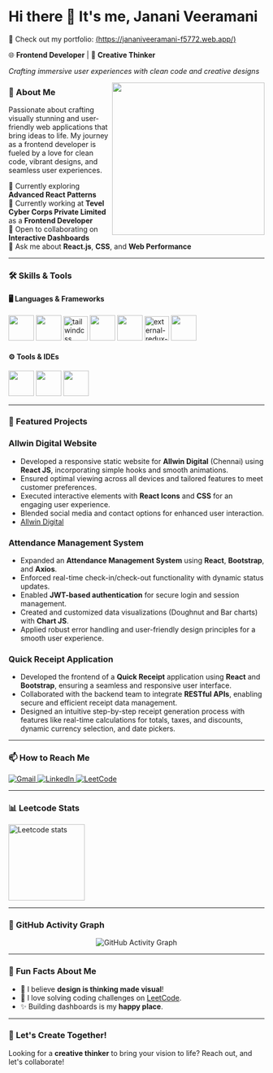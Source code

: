 # Hi there 👋 It's me, **Janani Veeramani**  

🔗 Check out my portfolio: [(https://jananiveeramani-f5772.web.app/)](https://jananiveeramani-f5772.web.app/)

🌐 **Frontend Developer** | 🎨 **Creative Thinker**  

<p><em>Crafting immersive user experiences with clean code and creative designs</em></p>

<img align="right" width="300" src="https://i.pinimg.com/originals/47/f0/34/47f0342cec72b800463bf003eac1257e.gif">

### 🚀 About Me  
Passionate about crafting visually stunning and user-friendly web applications that bring ideas to life. My journey as a frontend developer is fueled by a love for clean code, vibrant designs, and seamless user experiences.

🌱 Currently exploring **Advanced React Patterns**  
💼 Currently working at **Tevel Cyber Corps Private Limited** as a **Frontend Developer**  
👯 Open to collaborating on **Interactive Dashboards**  
💬 Ask me about **React.js**, **CSS**, and **Web Performance**

---

### 🛠️ Skills & Tools  

#### 🖥️ **Languages & Frameworks**  
<p>
   <img height="50" src="https://img.icons8.com/color/48/000000/html-5.png"/>
  <img height="50" src="https://img.icons8.com/color/48/000000/css3.png"/> 
  <img width="48" height="48" src="https://img.icons8.com/color/48/tailwindcss.png" alt="tailwindcss"/>
   <img height="50" src="https://img.icons8.com/color/48/000000/bootstrap.png"/> 
  <img height="50" src="https://img.icons8.com/color/48/000000/javascript.png"/> 
<img width="48" height="48" src="https://img.icons8.com/external-tal-revivo-color-tal-revivo/48/external-redux-an-open-source-javascript-library-for-managing-application-state-logo-color-tal-revivo.png" alt="external-redux-an-open-source-javascript-library-for-managing-application-state-logo-color-tal-revivo"/>
  <img height="50" src="https://img.icons8.com/color/48/000000/react-native.png"/> 
 

</p>

#### ⚙️ **Tools & IDEs**  
<p>
  <img height="50" src="https://img.icons8.com/color/48/000000/visual-studio-code-2019.png"/> 
  <img height="50" src="https://img.icons8.com/color/48/000000/git.png"/> 
  <img height="50" src="https://img.icons8.com/color/48/000000/figma--v1.png"/> 
</p>

---

### 🌟 Featured Projects

### Allwin Digital Website
- Developed a responsive static website for **Allwin Digital** (Chennai) using **React JS**, incorporating simple hooks and smooth animations.
- Ensured optimal viewing across all devices and tailored features to meet customer preferences.
- Executed interactive elements with **React Icons** and **CSS** for an engaging user experience.
- Blended social media and contact options for enhanced user interaction.
- [Allwin Digital](https://allwindigital-vadapalani.web.app/) 

### Attendance Management System
- Expanded an **Attendance Management System** using **React**, **Bootstrap**, and **Axios**.
- Enforced real-time check-in/check-out functionality with dynamic status updates.
- Enabled **JWT-based authentication** for secure login and session management.
- Created and customized data visualizations (Doughnut and Bar charts) with **Chart JS**.
- Applied robust error handling and user-friendly design principles for a smooth user experience.

### Quick Receipt Application
- Developed the frontend of a **Quick Receipt** application using **React** and **Bootstrap**, ensuring a seamless and responsive user interface.
- Collaborated with the backend team to integrate **RESTful APIs**, enabling secure and efficient receipt data management.
- Designed an intuitive step-by-step receipt generation process with features like real-time calculations for totals, taxes, and discounts, dynamic currency selection, and date pickers.


---

### 📫 How to Reach Me  

<p align="start">
  <a href="mailto:jananiv1161@gmail.com">
    <img src="https://img.shields.io/badge/Gmail-D14836?style=for-the-badge&logo=gmail&logoColor=white" alt="Gmail"/>
  </a>
  <a href="https://www.linkedin.com/in/janani-veeramani-076a652b9/">
    <img src="https://img.shields.io/badge/LinkedIn-0077B5?style=for-the-badge&logo=linkedin&logoColor=white" alt="LinkedIn"/>
  </a>
  <a href="https://leetcode.com/JananiVeeramani">
    <img src="https://img.shields.io/badge/LeetCode-FFA116?style=for-the-badge&logo=leetcode&logoColor=black" alt="LeetCode"/>
  </a>
</p>

---

### 📊 Leetcode Stats  
<p>
  <img height="150" src="https://leetcard.jacoblin.cool/JananiVeeramani?ext=contest&theme=dark" alt="Leetcode stats" />
</p>

---

### 🌟 GitHub Activity Graph  
<p align="center">
  <img src="https://github-readme-activity-graph.vercel.app/graph?username=janani2145&bg_color=0d1117&color=58a6ff&line=58a6ff&point=ffffff&area=true&hide_border=true" alt="GitHub Activity Graph">
</p>

---

### 🌟 Fun Facts About Me  
- 🎨 I believe **design is thinking made visual**!  
- 🌟 I love solving coding challenges on [LeetCode](https://leetcode.com/JananiVeeramani).  
- ✨ Building dashboards is my **happy place**.

---

### 🌟 Let's Create Together!  
Looking for a **creative thinker** to bring your vision to life? Reach out, and let's collaborate!
